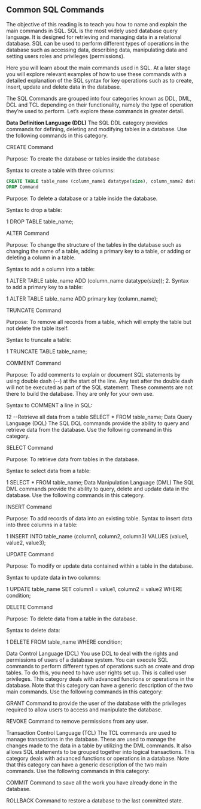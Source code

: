 ## Common SQL Commands
The objective of this reading is to teach you how to name and explain the main commands in SQL. SQL is the most widely used database query language. It is designed for retrieving and managing data in a relational database. SQL can be used to perform different types of operations in the database such as accessing data, describing data, manipulating data and setting users roles and privileges (permissions). 

Here you will learn about the main commands used in SQL. At a later stage you will explore relevant examples of how to use these commands with a detailed explanation of the SQL syntax for key operations such as to create, insert, update and delete data in the database. 

The SQL Commands are grouped into four categories known as DDL, DML, DCL and TCL depending on their functionality, namely the type of operation they’re used to perform.  Let’s explore these commands in greater detail.

**Data Definition Language (DDL)**
The SQL DDL category provides commands for defining, deleting and modifying tables in a database. Use the following commands in this category.

CREATE Command

Purpose: To create the database or tables inside the database

Syntax to create a table with three columns:

```sql
CREATE TABLE table_name (column_name1 datatype(size), column_name2 datatype(size), column_name3 datatype(size));
DROP Command 
```

Purpose: To delete a database or a table inside the database. 

Syntax to drop a table:

1
DROP TABLE table_name;

ALTER Command 

Purpose: To change the structure of the tables in the database such as changing the name of a table, adding a primary key to a table, or adding or deleting a column in a table.

Syntax to add a column into a table:          

1
ALTER TABLE table_name ADD (column_name datatype(size));
      2. Syntax to add a primary key to a table:

1
ALTER TABLE table_name ADD primary key (column_name);

TRUNCATE Command

Purpose: To remove all records from a table, which will empty the table but not delete the table itself. 

Syntax to truncate a table:

1
TRUNCATE TABLE table_name;

COMMENT Command

Purpose: To add comments to explain or document SQL statements by using double dash (--) at the start of the line. Any text after the double dash will not be executed as part of the SQL statement. These comments are not there to build the database. They are only for your own use.   

Syntax to COMMENT a line in SQL: 

12
--Retrieve all data from a table
SELECT * FROM table_name; 
Data Query Language (DQL)
The SQL DQL commands provide the ability to query and retrieve data from the database.  Use the following command in this category.

SELECT Command

Purpose: To retrieve data from tables in the database. 

Syntax to select data from a table:

1
SELECT * FROM table_name;
Data Manipulation Language (DML)
The SQL DML commands provide the ability to query, delete and update data in the database.  Use the following commands in this category.

INSERT Command

Purpose: To add records of data into an existing table. 
Syntax to insert data into three columns in a table:

1
INSERT INTO table_name (column1, column2, column3) VALUES (value1, value2, value3);

UPDATE Command 

Purpose: To modify or update data contained within a table in the database. 

Syntax to update data in two columns:

1
UPDATE table_name SET column1 = value1, column2 = value2 WHERE condition;

DELETE Command

Purpose: To delete data from a table in the database.

Syntax to delete data:

1
DELETE FROM table_name WHERE condition;

Data Control Language (DCL)
You use DCL to deal with the rights and permissions of users of a database system. You can execute SQL commands to perform different types of operations such as create and drop tables. To do this, you need to have user rights set up. This is called user privileges. This category deals with advanced functions or operations in the database. Note that this category can have a generic description of the two main commands. Use the following commands in this category:

GRANT Command to provide the user of the database with the privileges required to allow users to access and manipulate the database.

REVOKE Command to remove permissions from any user.

Transaction Control Language (TCL) 
The TCL commands are used to manage transactions in the database. These are used to manage the changes made to the data in a table by utilizing the DML commands. It also allows SQL statements to be grouped together into logical transactions. This category deals with advanced functions or operations in a database. Note that this category can have a generic description of the two main commands. Use the following commands in this category:

COMMIT Command to save all the work you have already done in the database. 

ROLLBACK Command to restore a database to the last committed state.
